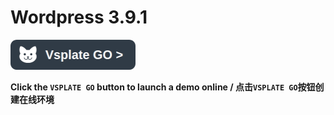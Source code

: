 # Wordpress 3.9.1

<a href="https://www.vsplate.com/?docker-compose=https://github.com/vsplate/dcenvs/wordpress/3.9.1"><img alt="VSPLATE GO" src="https://raw.githubusercontent.com/vsplate/images/master/vsgo_btn.png" width="200px"></a>

**Click the `VSPLATE GO` button to launch a demo online / 点击`VSPLATE GO`按钮创建在线环境**